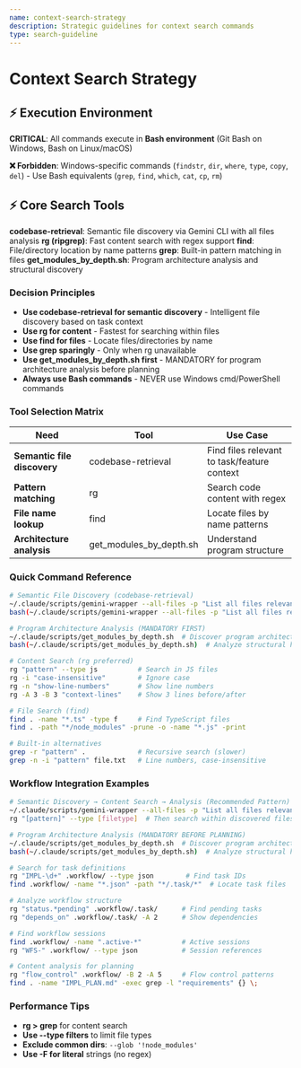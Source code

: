 ```yaml
---
name: context-search-strategy
description: Strategic guidelines for context search commands
type: search-guideline
---
```


# Context Search Strategy

## ⚡ Execution Environment

**CRITICAL**: All commands execute in **Bash environment** (Git Bash on Windows, Bash on Linux/macOS)

**❌ Forbidden**: Windows-specific commands (`findstr`, `dir`, `where`, `type`, `copy`, `del`) - Use Bash equivalents (`grep`, `find`, `which`, `cat`, `cp`, `rm`)

## ⚡ Core Search Tools

**codebase-retrieval**: Semantic file discovery via Gemini CLI with all files analysis
**rg (ripgrep)**: Fast content search with regex support
**find**: File/directory location by name patterns
**grep**: Built-in pattern matching in files
**get_modules_by_depth.sh**: Program architecture analysis and structural discovery

### Decision Principles
- **Use codebase-retrieval for semantic discovery** - Intelligent file discovery based on task context
- **Use rg for content** - Fastest for searching within files
- **Use find for files** - Locate files/directories by name
- **Use grep sparingly** - Only when rg unavailable
- **Use get_modules_by_depth.sh first** - MANDATORY for program architecture analysis before planning
- **Always use Bash commands** - NEVER use Windows cmd/PowerShell commands

### Tool Selection Matrix

| Need | Tool | Use Case |
|------|------|----------|
| **Semantic file discovery** | codebase-retrieval | Find files relevant to task/feature context |
| **Pattern matching** | rg | Search code content with regex |
| **File name lookup** | find | Locate files by name patterns |
| **Architecture analysis** | get_modules_by_depth.sh | Understand program structure |

### Quick Command Reference
```bash
# Semantic File Discovery (codebase-retrieval)
~/.claude/scripts/gemini-wrapper --all-files -p "List all files relevant to: [task/feature description]"
bash(~/.claude/scripts/gemini-wrapper --all-files -p "List all files relevant to: [task/feature description]")

# Program Architecture Analysis (MANDATORY FIRST)
~/.claude/scripts/get_modules_by_depth.sh  # Discover program architecture
bash(~/.claude/scripts/get_modules_by_depth.sh)  # Analyze structural hierarchy

# Content Search (rg preferred)
rg "pattern" --type js          # Search in JS files
rg -i "case-insensitive"        # Ignore case
rg -n "show-line-numbers"       # Show line numbers
rg -A 3 -B 3 "context-lines"    # Show 3 lines before/after

# File Search (find)
find . -name "*.ts" -type f     # Find TypeScript files
find . -path "*/node_modules" -prune -o -name "*.js" -print

# Built-in alternatives
grep -r "pattern" .             # Recursive search (slower)
grep -n -i "pattern" file.txt   # Line numbers, case-insensitive
```

### Workflow Integration Examples
```bash
# Semantic Discovery → Content Search → Analysis (Recommended Pattern)
~/.claude/scripts/gemini-wrapper --all-files -p "List all files relevant to: [task/feature]"  # Get relevant files
rg "[pattern]" --type [filetype]  # Then search within discovered files

# Program Architecture Analysis (MANDATORY BEFORE PLANNING)
~/.claude/scripts/get_modules_by_depth.sh  # Discover program architecture
bash(~/.claude/scripts/get_modules_by_depth.sh)  # Analyze structural hierarchy

# Search for task definitions
rg "IMPL-\d+" .workflow/ --type json        # Find task IDs
find .workflow/ -name "*.json" -path "*/.task/*"  # Locate task files

# Analyze workflow structure
rg "status.*pending" .workflow/.task/      # Find pending tasks
rg "depends_on" .workflow/.task/ -A 2      # Show dependencies

# Find workflow sessions
find .workflow/ -name ".active-*"          # Active sessions
rg "WFS-" .workflow/ --type json           # Session references

# Content analysis for planning
rg "flow_control" .workflow/ -B 2 -A 5     # Flow control patterns
find . -name "IMPL_PLAN.md" -exec grep -l "requirements" {} \;
```

### Performance Tips
- **rg > grep** for content search
- **Use --type filters** to limit file types
- **Exclude common dirs**: `--glob '!node_modules'`
- **Use -F for literal** strings (no regex)